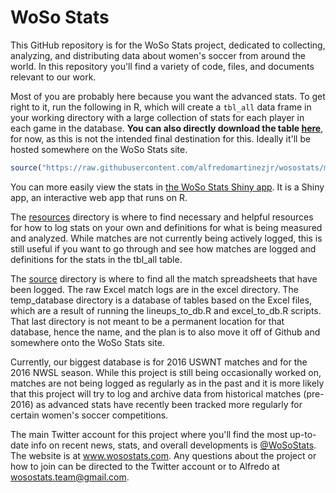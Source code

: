 # WoSo Stats
This GitHub repository is for the WoSo Stats project, dedicated to collecting, analyzing, and distributing data about women's soccer from around the world. In this repository you'll find a variety of code, files, and documents relevant to our work.

Most of you are probably here because you want the advanced stats. To get right to it, run the following in R, which will create a `tbl_all` data frame in your working directory with a large collection of stats for each player in each game in the database. **You can also directly download the table [here](https://raw.githubusercontent.com/alfredomartinezjr/wosostats/master/stats/tbl_all.csv)**, for now, as this is not the intended final destination for this. Ideally it'll be hosted somewhere on the WoSo Stats site.
``` r
source("https://raw.githubusercontent.com/alfredomartinezjr/wosostats/master/calc_stats.R")
```

You can more easily view the stats in [the WoSo Stats Shiny app](https://amj2012.shinyapps.io/wosostats/). It is a Shiny app, an interactive web app that runs on R.

The [resources](https://github.com/amj2012/woso-stats/tree/master/resources) directory is where to find necessary and helpful resources for how to log stats on your own and definitions for what is being measured and analyzed. While matches are not currently being actively logged, this is still useful if you want to go through and see how matches are logged and definitions for the stats in the tbl_all table.

The [source](https://github.com/amj2012/woso-stats/tree/master/source) directory is where to find all the match spreadsheets that have been logged. The raw Excel match logs are in the excel directory. The temp_database directory is a database of tables based on the Excel files, which are a result of running the lineups_to_db.R and excel_to_db.R scripts. That last directory is not meant to be a permanent location for that database, hence the name, and the plan is to also move it off of Github and somewhere onto the WoSo Stats site.

Currently, our biggest database is for 2016 USWNT matches and for the 2016 NWSL season. While this project is still being occasionally worked on, matches are not being logged as regularly as in the past and it is more likely that this project will try to log and archive data from historical matches (pre-2016) as advanced stats have recently been tracked more regularly for certain women's soccer competitions.

The main Twitter account for this project where you'll find the most up-to-date info on recent news, stats, and overall developments is [@WoSoStats](https://twitter.com/wosostats). The website is at www.wosostats.com. Any questions about the project or how to join can be directed to the Twitter account or to Alfredo at wosostats.team@gmail.com.
